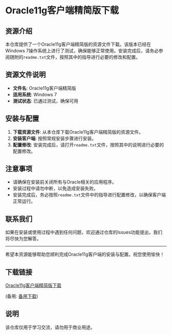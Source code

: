 # Oracle11g客户端精简版下载

## 资源介绍

本仓库提供了一个Oracle11g客户端精简版的资源文件下载。该版本已经在Windows 7操作系统上进行了测试，确保能够正常使用。安装完成后，请务必参阅随附的`readme.txt`文件，按照其中的指导进行必要的修改和配置。

## 资源文件说明

- **文件名**: Oracle11g客户端精简版
- **适用系统**: Windows 7
- **测试状态**: 已通过测试，确保可用

## 安装与配置

1. **下载资源文件**: 从本仓库下载Oracle11g客户端精简版的资源文件。
2. **安装客户端**: 按照常规安装步骤进行安装。
3. **配置修改**: 安装完成后，请打开`readme.txt`文件，按照其中的说明进行必要的配置修改。

## 注意事项

- 请确保在安装前关闭所有与Oracle相关的应用程序。
- 安装过程中请勿中断，以免造成安装失败。
- 安装完成后，务必按照`readme.txt`文件中的指导进行配置修改，以确保客户端正常运行。

## 联系我们

如果在安装或使用过程中遇到任何问题，欢迎通过仓库的Issues功能提出，我们将尽快为您解答。

---

希望本资源能够帮助您顺利完成Oracle11g客户端的安装与配置。祝您使用愉快！

## 下载链接
[Oracle11g客户端精简版下载](https://pan.quark.cn/s/4772ee7aece3) 

(备用: [备用下载](https://pan.baidu.com/s/1IKs1VgTz1rW19k0p3alGFQ?pwd=1234))

## 说明

该仓库仅用于学习交流，请勿用于商业用途。
